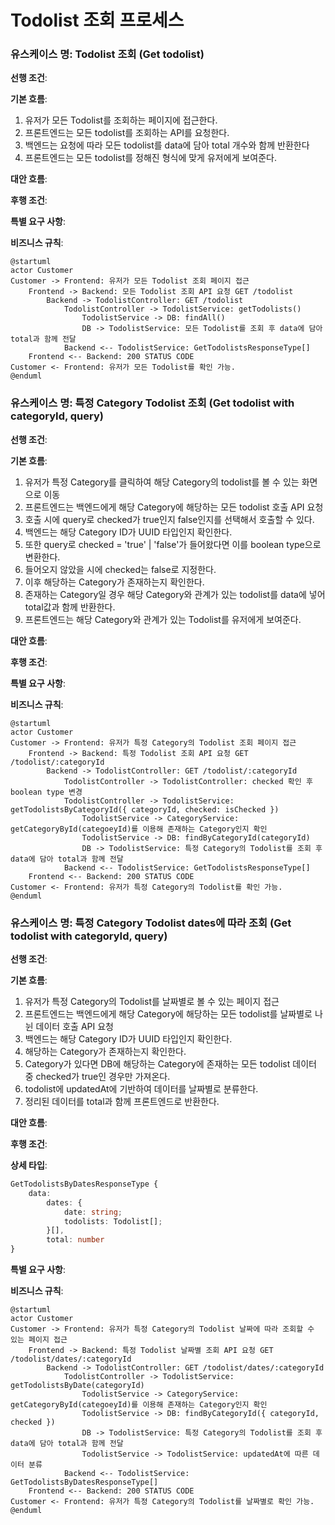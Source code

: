 # Todolist 조회 프로세스

### 유스케이스 명: Todolist 조회 (Get todolist)

**선행 조건**:

**기본 흐름**:

1. 유저가 모든 Todolist를 조회하는 페이지에 접근한다.
2. 프론트엔드는 모든 todolist를 조회하는 API를 요청한다.
3. 백엔드는 요청에 따라 모든 todolist를 data에 담아 total 개수와 함께 반환한다
4. 프론트엔드는 모든 todolist를 정해진 형식에 맞게 유저에게 보여준다.

**대안 흐름**:

**후행 조건**:

**특별 요구 사항**:

**비즈니스 규칙**:

```plantuml
@startuml
actor Customer
Customer -> Frontend: 유저가 모든 Todolist 조회 페이지 접근
    Frontend -> Backend: 모든 Todolist 조회 API 요청 GET /todolist
        Backend -> TodolistController: GET /todolist
            TodolistController -> TodolistService: getTodolists()
                TodolistService -> DB: findAll()
                DB -> TodolistService: 모든 Todolist를 조회 후 data에 담아 total과 함께 전달
            Backend <-- TodolistService: GetTodolistsResponseType[]
    Frontend <-- Backend: 200 STATUS CODE
Customer <- Frontend: 유저가 모든 Todolist를 확인 가능.
@enduml
```

### 유스케이스 명: 특정 Category Todolist 조회 (Get todolist with categoryId, query)

**선행 조건**:

**기본 흐름**:

1. 유저가 특정 Category를 클릭하여 해당 Category의 todolist를 볼 수 있는 화면으로 이동
2. 프론트엔드는 백엔드에게 해당 Category에 해당하는 모든 todolist 호출 API 요청
3. 호출 시에 query로 checked가 true인지 false인지를 선택해서 호출할 수 있다.
4. 백엔드는 해당 Category ID가 UUID 타입인지 확인한다.
5. 또한 query로 checked = 'true' | 'false'가 들어왔다면 이를 boolean type으로 변환한다.
6. 들어오지 않았을 시에 checked는 false로 지정한다.
7. 이후 해당하는 Category가 존재하는지 확인한다.
8. 존재하는 Category일 경우 해당 Category와 관계가 있는 todolist를 data에 넣어 total값과 함께 반환한다.
9. 프론트엔드는 해당 Category와 관계가 있는 Todolist를 유저에게 보여준다.

**대안 흐름**:

**후행 조건**:

**특별 요구 사항**:

**비즈니스 규칙**:

```plantuml
@startuml
actor Customer
Customer -> Frontend: 유저가 특정 Category의 Todolist 조회 페이지 접근
    Frontend -> Backend: 특정 Todolist 조회 API 요청 GET /todolist/:categoryId
        Backend -> TodolistController: GET /todolist/:categoryId
            TodolistController -> TodolistController: checked 확인 후 boolean type 변경
            TodolistController -> TodolistService: getTodolistsByCategoryId({ categoryId, checked: isChecked })
                TodolistService -> CategoryService: getCategoryById(categoeyId)를 이용해 존재하는 Category인지 확인
                TodolistService -> DB: findByCategoryId(categoryId)
                DB -> TodolistService: 특정 Category의 Todolist를 조회 후 data에 담아 total과 함께 전달
            Backend <-- TodolistService: GetTodolistsResponseType[]
    Frontend <-- Backend: 200 STATUS CODE
Customer <- Frontend: 유저가 특정 Category의 Todolist를 확인 가능.
@enduml
```

### 유스케이스 명: 특정 Category Todolist dates에 따라 조회 (Get todolist with categoryId, query)

**선행 조건**:

**기본 흐름**:

1. 유저가 특정 Category의 Todolist를 날짜별로 볼 수 있는 페이지 접근
2. 프론트엔드는 백엔드에게 해당 Category에 해당하는 모든 todolist를 날짜별로 나뉜 데이터 호출 API 요청
3. 백엔드는 해당 Category ID가 UUID 타입인지 확인한다.
4. 해당하는 Category가 존재하는지 확인한다.
5. Category가 있다면 DB에 해당하는 Category에 존재하는 모든 todolist 데이터 중 checked가 true인 경우만 가져온다.
6. todolist에 updatedAt에 기반하여 데이터를 날짜별로 분류한다.
7. 정리된 데이터를 total과 함께 프론트엔드로 반환한다.

**대안 흐름**:

**후행 조건**:

**상세 타입**:

```typescript
GetTodolistsByDatesResponseType {
    data:
        dates: {
            date: string;
            todolists: Todolist[];
        }[],
        total: number
}
```

**특별 요구 사항**:

**비즈니스 규칙**:

```plantuml
@startuml
actor Customer
Customer -> Frontend: 유저가 특정 Category의 Todolist 날짜에 따라 조회할 수 있는 페이지 접근
    Frontend -> Backend: 특정 Todolist 날짜별 조회 API 요청 GET /todolist/dates/:categoryId
        Backend -> TodolistController: GET /todolist/dates/:categoryId
            TodolistController -> TodolistService: getTodolistsByDate(categoryId)
                TodolistService -> CategoryService: getCategoryById(categoeyId)를 이용해 존재하는 Category인지 확인
                TodolistService -> DB: findByCategoryId({ categoryId, checked })
                DB -> TodolistService: 특정 Category의 Todolist를 조회 후 data에 담아 total과 함께 전달
                TodolistService -> TodolistService: updatedAt에 따른 데이터 분류
            Backend <-- TodolistService: GetTodolistsByDatesResponseType[]
    Frontend <-- Backend: 200 STATUS CODE
Customer <- Frontend: 유저가 특정 Category의 Todolist를 날짜별로 확인 가능.
@enduml
```
